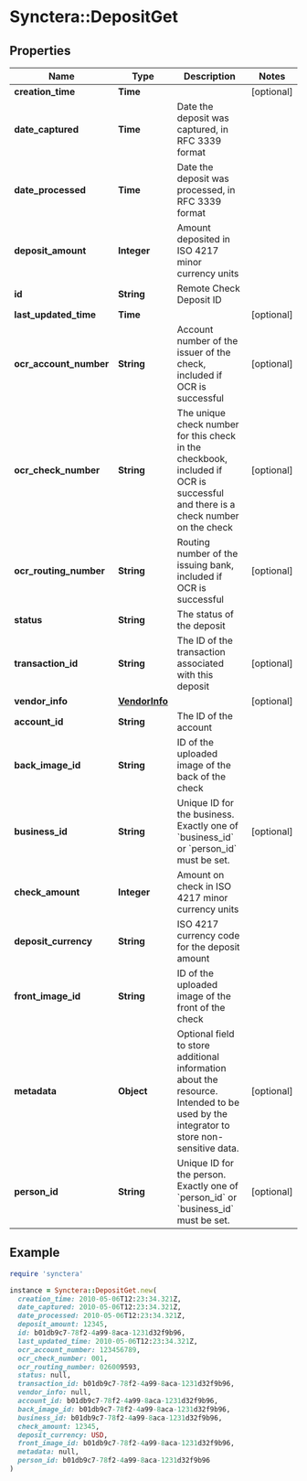 # Synctera::DepositGet

## Properties

| Name | Type | Description | Notes |
| ---- | ---- | ----------- | ----- |
| **creation_time** | **Time** |  | [optional] |
| **date_captured** | **Time** | Date the deposit was captured, in RFC 3339 format |  |
| **date_processed** | **Time** | Date the deposit was processed, in RFC 3339 format |  |
| **deposit_amount** | **Integer** | Amount deposited in ISO 4217 minor currency units |  |
| **id** | **String** | Remote Check Deposit ID |  |
| **last_updated_time** | **Time** |  | [optional] |
| **ocr_account_number** | **String** | Account number of the issuer of the check, included if OCR is successful | [optional] |
| **ocr_check_number** | **String** | The unique check number for this check in the checkbook, included if OCR is successful and there is a check number on the check | [optional] |
| **ocr_routing_number** | **String** | Routing number of the issuing bank, included if OCR is successful | [optional] |
| **status** | **String** | The status of the deposit |  |
| **transaction_id** | **String** | The ID of the transaction associated with this deposit | [optional] |
| **vendor_info** | [**VendorInfo**](VendorInfo.md) |  | [optional] |
| **account_id** | **String** | The ID of the account |  |
| **back_image_id** | **String** | ID of the uploaded image of the back of the check |  |
| **business_id** | **String** | Unique ID for the business. Exactly one of &#x60;business_id&#x60; or &#x60;person_id&#x60; must be set.  | [optional] |
| **check_amount** | **Integer** | Amount on check in ISO 4217 minor currency units |  |
| **deposit_currency** | **String** | ISO 4217 currency code for the deposit amount |  |
| **front_image_id** | **String** | ID of the uploaded image of the front of the check |  |
| **metadata** | **Object** | Optional field to store additional information about the resource. Intended to be used by the integrator to store non-sensitive data.  | [optional] |
| **person_id** | **String** | Unique ID for the person. Exactly one of &#x60;person_id&#x60; or &#x60;business_id&#x60; must be set.  | [optional] |

## Example

```ruby
require 'synctera'

instance = Synctera::DepositGet.new(
  creation_time: 2010-05-06T12:23:34.321Z,
  date_captured: 2010-05-06T12:23:34.321Z,
  date_processed: 2010-05-06T12:23:34.321Z,
  deposit_amount: 12345,
  id: b01db9c7-78f2-4a99-8aca-1231d32f9b96,
  last_updated_time: 2010-05-06T12:23:34.321Z,
  ocr_account_number: 123456789,
  ocr_check_number: 001,
  ocr_routing_number: 026009593,
  status: null,
  transaction_id: b01db9c7-78f2-4a99-8aca-1231d32f9b96,
  vendor_info: null,
  account_id: b01db9c7-78f2-4a99-8aca-1231d32f9b96,
  back_image_id: b01db9c7-78f2-4a99-8aca-1231d32f9b96,
  business_id: b01db9c7-78f2-4a99-8aca-1231d32f9b96,
  check_amount: 12345,
  deposit_currency: USD,
  front_image_id: b01db9c7-78f2-4a99-8aca-1231d32f9b96,
  metadata: null,
  person_id: b01db9c7-78f2-4a99-8aca-1231d32f9b96
)
```

